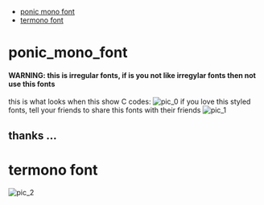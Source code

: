 - [ponic mono font](#ponic-mono-font "goto ponic-mono-font")
- [termono font](#termono-font "goto termono-font")
# ponic_mono_font
#### WARNING: this is irregular fonts, if is you not like irregylar fonts then not use this fonts
this is what looks when this show C codes:
![pic_0](https://raw.githubusercontent.com/Princess-Sunset-Shimmer/ponic_mono_fonts/main/177U5TR4T102_I.jpeg)
if you love this styled fonts, tell your friends to share this fonts with their friends
![pic_1](https://raw.githubusercontent.com/Princess-Sunset-Shimmer/ponic_mono_fonts/main/177U5TR4T102_N.jpeg)
## thanks ...
# termono font
![pic_2](blob:https://github.com/5d25b0ba-ef15-45e0-a969-c0c27268795e)
